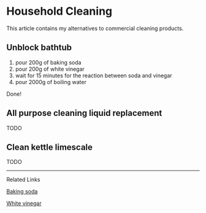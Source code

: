 # Household Cleaning

This article contains my alternatives to commercial cleaning products.

## Unblock bathtub

1. pour 200g of baking soda
1. pour 200g of white vinegar
1. wait for 15 minutes for the reaction between soda and vinegar
1. pour 2000g of boiling water

Done!

## All purpose cleaning liquid replacement

TODO

## Clean kettle limescale

TODO


----

Related Links

[Baking soda](https://www.amazon.co.uk/s?k=baking+soda)

[White vinegar](https://www.amazon.co.uk/s?k=distilled+white+vinegar+for+cleaning)
